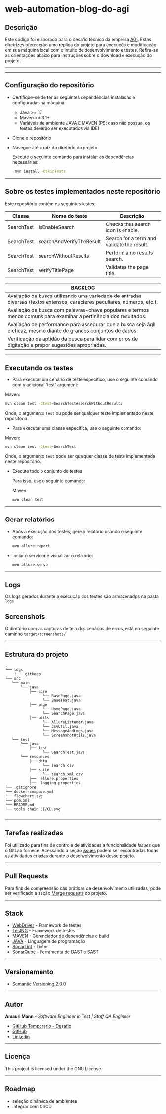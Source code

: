 # web-automation-blog-do-agi

## Descrição
Este código foi elaborado para o desafio técnico da empresa [AGI](https://blogdoagi.com.br/).
Estas diretrizes oferecerão uma réplica do projeto para execução e modificação em sua máquina local com o intuito de desenvolvimento e testes.
Refira-se às orientações abaixo para instruções sobre o download e execução do projeto.

---


---

## Configuração do repositório

- Certifique-se de ter as seguintes dependências instaladas e configuradas na máquina
    - Java >= 17
    - Maven >= 3.1+
    - Variáveis de ambiente JAVA E MAVEN (PS: caso não possua, os testes deverão ser executados via IDE)

- Clone o repositório
- Navegue até a raiz do diretório  do projeto

  Execute o seguinte comando para instalar as dependências necessárias:
    ```sh
     mvn install -DskipTests
    ```
---

## Sobre os testes implementados neste repositório

Este repositório contém os seguintes testes:

| Classe                | Nome do teste                   | Descrição                                                                    |
|-----------------------|---------------------------------|------------------------------------------------------------------------------|
| SearchTest            | isEnableSearch                  | Checks that search icon is enable.                                           |
| SearchTest            | searchAndVerifyTheResult        | Search for a term and validate the result.                                   |
| SearchTest            | searchWithoutResults            | Perform a no results search.                                                 |
| SearchTest            | verifyTitlePage                 | Validates the page title.                                                    |


| BACKLOG                                                                                                             |  
|---------------------------------------------------------------------------------------------------------------------|
| Avaliação de busca utilizando uma variedade de entradas diversas (textos extensos, caracteres peculiares, números, etc.). |
| Avaliação de busca com palavras-chave populares e termos menos comuns para examinar a pertinência dos resultados.   | 
| Avaliação de performance para assegurar que a busca seja ágil e eficaz, mesmo diante de grandes conjuntos de dados.| 
| Verificação da aptidão da busca para lidar com erros de digitação e propor sugestões apropriadas.| 

---

## Executando os testes

- Para executar um cenário de teste específico, use o seguinte comando com o adicional 'test' argument:

Maven:
  ```sh
  mvn clean test -Dtest=SearchTest#searchWithoutResults
  ```

Onde, o argumento `test` ou pode ser qualquer teste implementado neste repositório.

- Para executar uma classe específica, use o seguinte comando:

Maven:
  ```sh
  mvn clean test -Dtest=SearchTest
  ```
Onde, o argumento `test` pode ser qualquer classe de teste implementada neste repositório.

- Execute todo o conjunto de testes

  Para isso, use o seguinte comando:

  Maven:
  ```sh
  mvn clean test
  ```


---

## Gerar relatórios

- Após a execução dos testes, gere o relatório usando o seguinte comando:


  ```sh
  mvn allure:report
  ```

- Inciar o servidor e visualizar o relatório:


  ```sh
  mvn allure:serve
  ```
---

## Logs

Os logs gerados durante a execuçãp dos testes são armazenadps na pasta ```logs ```

## Screenshots
O diretório com as capturas de tela dos cenários de erros, está no seguinte caminho ```target/screenshots/```

---

## Estrutura do projeto

```
.
└── logs
    └── .gitkeep
└── src
   └── main
       └── java
           ├── core
                 └── BasePage.java
                 └── BaseTest.java
           ├── page
                 └── HomePage.java
                 └── SearchPage.java
           │── utils
                 └── AllureListener.java
                 └── CsvUtil.java
                 └── MessageAndLogs.java
                 └── ScreenshotUtils.java
   └── test
       └── java
           ├── test
                 └── SearchTest.java
       └── resources
           ├── data
                 └── search.csv
           ├── suite
                 └── search.xml.csv
           ├──  allure.properties
           ├──  logging.properties
└── .gitignore
└── docker-compose.yml
└── flowchart.svg
└── pom.xml
└── README.md
└── tools chain CI/CD.svg


```
---

## Tarefas realizadas
Foi utilizado para fins de controle de atividades a funcionalidade *Issues* que o GitLab fornece.
Acessando a seção [issues](https://github.com/AmauriMann91/desafio-nt-agi-web/issues) podem ser
encontradas todas as atividades criadas durante o desenvolvimento desse projeto.

---

## Pull Requests

Para fins de compreensão das práticas de desenvolvimento utilizadas, pode ser verificado a seção [Merge requests](https://github.com/AmauriMann91/desafio-nt-agi-web/pulls)
do projeto.

---

## Stack

* [WebDriver](https://www.selenium.dev/documentation/webdriver/) - Framework de testes
* [TestNG](https://testng.org/doc/documentation-main.html/) - Framework de testes
* [MAVEN](https://maven.apache.org/) - Gerenciador de dependências e build
* [JAVA](https://www.oracle.com/br/java/technologies/downloads/#java17) - Linguagem de programação
* [SonarLint](https://www.sonarsource.com/knowledge/languages/java/) - Linter
* [SonarQube](https://www.sonarsource.com/products/sonarqube/) - Ferramenta de DAST e SAST

---

## Versionamento
* [Semantic Versioning 2.0.0](https://semver.org/)

---

## Autor

**Amauri Mann** - *Software Engineer in Test | Staff QA Engineer*
- [GitHub Temporario - Desafio](https://github.com/AmauriMann91/desafio-nt-agi-web)
- [GitHub](https://github.com/amaurimann)
- [Linkedin](https://www.linkedin.com/in/amauri-morais-mann-6320b7a0/)

---

## Licença

This project is licensed under the GNU License.

---

## Roadmap

- seleção dinâmica de ambientes
- integrar com CI/CD